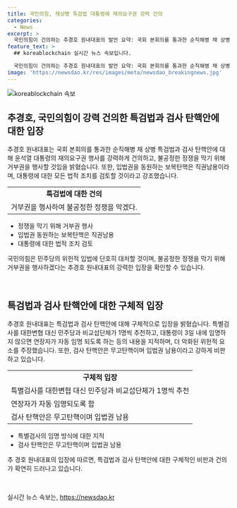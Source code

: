```yaml
---
title: 국민의힘, 채상병 특검법 대통령에 재의요구권 강력 건의
categories:
  - News
excerpt: >
  국민의힘이 건의하는 추경호 원내대표의 발언 요약: 국회 본회의를 통과한 순직해병 채 상병 특검법에 대한 대통령의 재의요구권을 건의하며, 무고 및 직권남용에 대한 고발을 예고. 또한, 검사 탄핵소추안을 보복탄핵이라 지적하며, 입법권 남용에 맞서 법적 조치를 검토할 것을 밝히고 있다.
feature_text: >
  ## koreablockchain 실시간 뉴스 속보입니다.

  국민의힘이 건의하는 추경호 원내대표의 발언 요약: 국회 본회의를 통과한 순직해병 채 상병 특검법에 대한 대통령의 재의요구권을 건의하며, 무고 및 직권남용에 대한 고발을 예고. 또한, 검사 탄핵소추안을 보복탄핵이라 지적하며, 입법권 남용에 맞서 법적 조치를 검토할 것을 밝히고 있다.
image: 'https://newsdao.kr/res/images/meta/newsdao_breakingnews.jpg'
---
```


<p><img src="https://newsdao.kr/res/images/meta/newsdao_breakingnews.jpg" alt="koreablockchain 속보" /></p>

<h2 data-ke-size="size26">추경호, 국민의힘이 강력 건의한 특검법과 검사 탄핵안에 대한 입장</h2>

<p data-ke-size="size16">추경호 원내대표는 국회 본회의를 통과한 순직해병 채 상병 특검법과 검사 탄핵안에 대해 윤석열 대통령의 재의요구권 행사를 강력하게 건의하고, 불공정한 정쟁을 막기 위해 거부권을 행사할 것임을 밝혔습니다. 또한, 입법권을 동원하는 보복탄핵은 직권남용이라며, 대통령에 대한 모든 법적 조치를 검토할 것이라고 강조했습니다.</p>

<table>
  <tr>
    <td style="text-align: center; height: 17px;"><b>특검법에 대한 건의</b></td>
  </tr>
  <tr>
    <td style="height: 17px;">거부권을 행사하여 불공정한 정쟁을 막겠다.</td>
  </tr>
</table>

<ul>
  <li>정쟁을 막기 위해 거부권 행사</li>
  <li>입법권 동원하는 보복탄핵은 직권남용</li>
  <li>대통령에 대한 법적 조치 검토</li>
</ul>

<p data-ke-size="size16">국민의힘은 민주당의 위헌적 입법에 단호히 대처할 것이며, 불공정한 정쟁을 막기 위해 거부권을 행사하겠다는 추경호 원내대표의 강력한 입장을 확인할 수 있습니다.</p>

<p data-ke-size="size16">&nbsp;</p>

<h2 data-ke-size="size26">특검법과 검사 탄핵안에 대한 구체적 입장</h2>

<p data-ke-size="size16">추경호 원내대표는 특검법과 검사 탄핵안에 대해 구체적으로 입장을 밝혔습니다. 특별검사를 대한변협 대신 민주당과 비교섭단체가 1명씩 추천하고, 대통령이 3일 내에 임명하지 않으면 연장자가 자동 임명 되도록 하는 등의 내용을 지적하며, 더 악화된 위헌적 요소를 주장했습니다. 또한, 검사 탄핵안은 무고탄핵이며 입법권 남용이라고 강하게 비판하고 있습니다.</p>

<table>
  <tr>
    <td style="text-align: center; height: 17px;"><b>구체적 입장</b></td>
  </tr>
  <tr>
    <td style="height: 17px;">특별검사를 대한변협 대신 민주당과 비교섭단체가 1명씩 추천</td>
  </tr>
  <tr>
    <td style="height: 17px;">연장자가 자동 임명되도록 함</td>
  </tr>
  <tr>
    <td style="height: 17px;">검사 탄핵안은 무고탄핵이며 입법권 남용</td>
  </tr>
</table>

<ul>
  <li>특별검사의 임명 방식에 대한 지적</li>
  <li>검사 탄핵안은 무고탄핵이며 입법권 남용</li>
</ul>

<p data-ke-size="size16">추 경호 원내대표의 입장에 따르면, 특검법과 검사 탄핵안에 대한 구체적인 비판과 건의가 확연히 드러나고 있습니다.</p>

<p data-ke-size="size16">&nbsp;</p>
실시간 뉴스 속보는, <a href="https://newsdao.kr" rel="dofollow">https://newsdao.kr</a>


